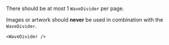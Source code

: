 There should be at most 1 `WaveDivider` per page.

Images or artwork should **never** be used in combination with the `WaveDivider`.

```
<WaveDivider />
```
